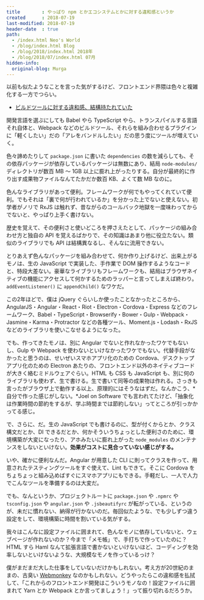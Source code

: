 ```yaml
---
title        : やっぱり npm とかエコシステムとかに対する違和感というか
created      : 2018-07-19
last-modified: 2018-07-19
header-date  : true
path:
  - /index.html Neo's World
  - /blog/index.html Blog
  - /blog/2018/index.html 2018年
  - /blog/2018/07/index.html 07月
hidden-info:
  original-blog: Murga
---
```


以前も似たようなことを言った気がするけど、フロントエンド界隈は色々と複雑化する一方でつらい。

- [ビルドツールに対する違和感、結構持たれていた](/blog/2016/12/05-02.html)

開発言語を選ぶにしても Babel やら TypeScript やら、トランスパイルする言語それ自体と、Webpack などのビルドツール、それらを組み合わせるプラグインに「軽くしたい」だの「アレをバンドルしたい」だの思う度にツールが増えていく。

色々諦めたりして `package.json` に書いた `dependencies` の数を減らしても、その依存パッケージが依存しているパッケージは無数にあり、結局 `node-modules/` ディレクトリが数百 MB 〜 1GB 以上に膨れ上がったりする。自分が最終的に作り出す成果物ファイルなんてたかだか数百 KB、よくて数 MB なのに。

色んなライブラリがあって便利。フレームワークが何でもやってくれていて便利。でもそれは「裏で何が行われているか」を分かった上でないと使えない。初学者がノリで RxJS は触れず、昔ながらのコールバック地獄を一度味わってからでないと、やっぱり上手く書けない。

歴史を覚えて、その便利さと使いどころを押さえたとして、パッケージの組み合わせ方と独自の API を覚えるばかりで、その知識はあまり他に役立たない。類似のライブラリでも API は結構異なるし、そんなに流用できない。

とりあえず色んなパッケージを組み合わせて、何か作り上げるけど、出来上がるモノは、生の JavaScript で実装した、手作業で DOM 操作するようなコードと、特段大差ない。豪華なライブラリもフレームワークも、結局はブラウザネイティブの機能にアクセスして何かするためのラッパーと言ってしまえば終わり。`addEventListener()` に `appendChild()` なワケだ。

この2年ほどで、僕は jQuery ぐらいしか使ったことなかったところから、AngularJS・Angular・React・Riot・Electron・Cordova・Express などのフレームワーク、Babel・TypeScript・Browserify・Bower・Gulp・Webpack・Jasmine・Karma・Protractor などの各種ツール、Moment.js・Lodash・RxJS などのライブラリを使いこなせるようになった。

でも、作ってきたモノは、別に Angular でないと作れなかったワケでもないし、Gulp や Webpack を使わないといけなかったワケでもない。代替手段がなかったと思うのは、せいぜいスマホアプリ化のための Cordova、デスクトップアプリ化のための Electron あたりの、フロントエンド以外のネイティブコードが大きく絡むミドルウェアぐらい。HTML も CSS も JavaScript も、別に何のライブラリも使わず、生で書ける。生で書いて同等の成果物は作れる。さっきも言ったがブラウザ上で動作する以上、原理的にはそうなはずだ。なんかこう、*自分で作った感じがしない。*Joel on Software でも言われてたけど、「抽象化は作業時間の節約をするが、学ぶ時間までは節約しない」ってところが引っかかってる感じ。

で、さらに、だ。生の JavaScript でも書けるのに、型が付くからとか、クラス構文だとか、DI できるだとか、何かそういうちょっとした便利さのために、環境構築が大変になったり、アホみたいに膨れ上がった `node_modules` のメンテナンスをしないといけない。**効果がコストに見合っていない感じがする。**

いや、確かに便利なんだ。Angular が用意した CLI に則ってクラスを作って、用意されたテスティングツールをすぐ使えて、Lint もできて。そこに Cordova をちょちょっと組み込めばすぐにスマホアプリにもできる。手軽だし、一人で人力でこんなツールを準備するのは大変だ。

でも、なんというか、プロジェクトルートに `package.json` や `.npmrc` や `tsconfig.json` や `angular.json` や `.jsbeautifyrc` が転がっている、というのが、未だに慣れない、納得が行かないのだ。毎回似たような、でも少しずつ違う設定をして、環境構築に時間を割いている気がする。

我々はこんなに設定ファイルに囲まれて、色んなモノに依存していないと、ウェブページが作れないのか？今まで「メモ帳」で、手打ちで作っていたのに？HTML すら Haml なんて拡張言語で書かないといけないほど、コーディングを効率しないといけないような、大規模なモノを作っているっけ？

僕がまだまだ大した仕事をしていないだけかもしれない。考え方が20世紀のままの、古臭い [Webmonkey](https://stopdesign.com/portfolio/web/webmonkey.html) なのかもしれない。どうやったらこの違和感を払拭して、「これからのフロントエンド開発はこういうモノなの！設定ファイルに囲まれて Yarn とか Webpack とか言ってましょう！」って振り切れるだろうか。
